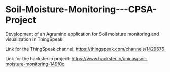 # Soil-Moisture-Monitoring---CPSA-Project

Development of an Agrumino application for Soil moisture monitoring and visualization in ThingSpeak

Link for the ThingSpeak channel: https://thingspeak.com/channels/1429676

Link for the hackster.io project: https://www.hackster.io/unicas/soil-moisture-monitoring-149f0c

